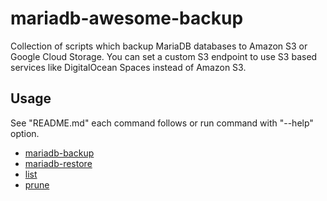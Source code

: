 # mariadb-awesome-backup

Collection of scripts which backup MariaDB databases to Amazon S3 or Google Cloud Storage. You can set a custom S3 endpoint to use S3 based services like DigitalOcean Spaces instead of Amazon S3.

## Usage

See "README.md" each command follows or run command with "--help" option.

- [mariadb-backup](https://github.com/ryu-sato/awesome-backup/blob/master/apps/mariadb-backup/README.md)
- [mariadb-restore](https://github.com/ryu-sato/awesome-backup/blob/master/apps/mariadb-restore/README.md)
- [list](https://github.com/ryu-sato/awesome-backup/blob/master/apps/list/README.md)
- [prune](https://github.com/ryu-sato/awesome-backup/blob/master/apps/prune/README.md)
